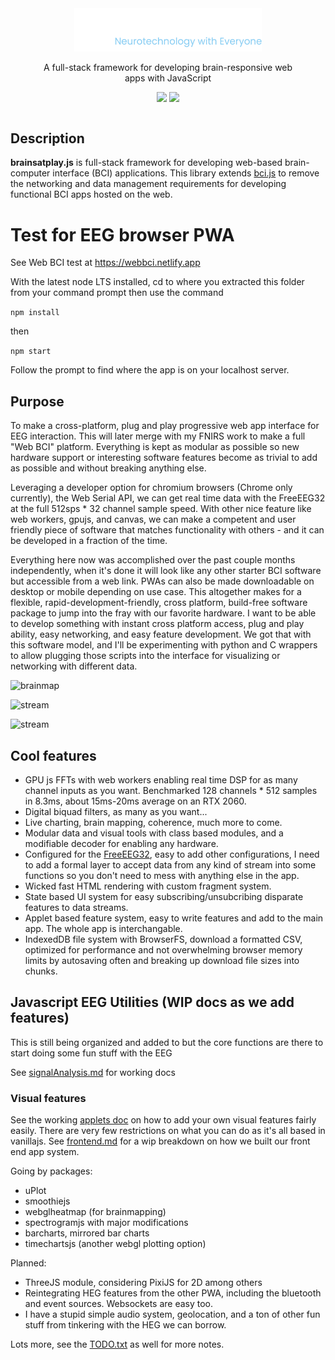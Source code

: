 <div style="display: flex; align-items: center;  justify-content:center;margin-bottom: 25px;">
<div style="text-align:center; width: 400px;">
<img src="./logo.png" style="width: 300px;">
<p>A full-stack framework for developing brain-responsive web apps with JavaScript</p>

<img src="https://img.shields.io/badge/github-source_code-blue.svg?logo=github&logoColor=white"
href="https://github.com/brainsatplay/brainsatplay">
<img src="https://img.shields.io/badge/License-MIT-yellow.svg"
href="https://opensource.org/licenses/MIT">
</div>
</div>

## Description
**brainsatplay.js** is full-stack framework for developing web-based brain-computer interface (BCI) applications. This library extends [bci.js](https://bci.js.org/) to remove the networking and data management requirements for developing functional BCI apps hosted on the web.


# Test for EEG browser PWA

See Web BCI test at https://webbci.netlify.app

With the latest node LTS installed, cd to where you extracted this folder from your command prompt then use the command

`npm install`

then

`npm start`

Follow the prompt to find where the app is on your localhost server. 

## Purpose

To make a cross-platform, plug and play progressive web app interface for EEG interaction. This will later merge with my FNIRS work to make a full "Web BCI" platform. Everything is kept as modular as possible so new hardware support or interesting software features become as trivial to add as possible and without breaking anything else. 

Leveraging a developer option for chromium browsers (Chrome only currently), the Web Serial API, we can get real time data with the FreeEEG32 at the full 512sps * 32 channel sample speed. With other nice feature like web workers, gpujs, and canvas, we can make a competent and user friendly piece of software that matches functionality with others - and it can be developed in a fraction of the time.

Everything here now was accomplished over the past couple months independently, when it's done it will look like any other starter BCI software but accessible from a web link. PWAs can also be made downloadable on desktop or mobile depending on use case. This altogether makes for a flexible, rapid-development-friendly, cross platform, build-free software package to jump into the fray with our favorite hardware. I want to be able to develop something with instant cross platform access, plug and play ability, easy networking, and easy feature development. We got that with this software model, and I'll be experimenting with python and C wrappers to allow plugging those scripts into the interface for visualizing or networking with different data.

![brainmap](./brainmap.PNG)

![stream](./Coherence.PNG)

![stream](./stream.png)


## Cool features

* GPU js FFTs with web workers enabling real time DSP for as many channel inputs as you want. Benchmarked 128 channels * 512 samples in 8.3ms, about 15ms-20ms average on an RTX 2060.
* Digital biquad filters, as many as you want...
* Live charting, brain mapping, coherence, much more to come.
* Modular data and visual tools with class based modules, and a modifiable decoder for enabling any hardware.
* Configured for the [FreeEEG32](https://github.com/neuroidss/freeeeg32_beta), easy to add other configurations, I need to add a formal layer to accept data from any kind of stream into some functions so you don't need to mess with anything else in the app.
* Wicked fast HTML rendering with custom fragment system.
* State based UI system for easy subscribing/unsubcribing disparate features to data streams. 
* Applet based feature system, easy to write features and add to the main app. The whole app is interchangable.
* IndexedDB file system with BrowserFS, download a formatted CSV, optimized for performance and not overwhelming browser memory limits by autosaving often and breaking up download file sizes into chunks.

## Javascript EEG Utilities (WIP docs as we add features)

This is still being organized and added to but the core functions are there to start doing some fun stuff with the EEG

See [signalAnalysis.md](/docs/signalAnalysis.md) for working docs


### Visual features

See the working [applets doc](/docs/applets.md) on how to add your own visual features fairly easily. There are very few restrictions on what you can do as it's all based in vanillajs. See [frontend.md](/docs/frontend.md) for a wip breakdown on how we built our front end app system. 
 
Going by packages:
* uPlot
* smoothiejs
* webglheatmap (for brainmapping)
* spectrogramjs with major modifications
* barcharts, mirrored bar charts
* timechartsjs (another webgl plotting option)

Planned:
* ThreeJS module, considering PixiJS for 2D among others
* Reintegrating HEG features from the other PWA, including the bluetooth and event sources. Websockets are easy too.
* I have a stupid simple audio system, geolocation, and a ton of other fun stuff from tinkering with the HEG we can borrow. 

Lots more, see the [TODO.txt](/TODO.txt) as well for more notes.
